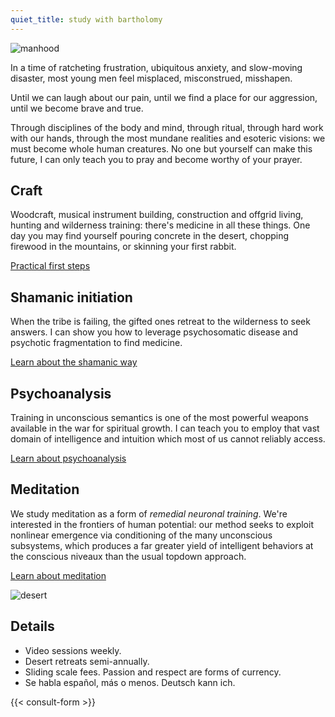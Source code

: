 ```yaml
---
quiet_title: study with bartholomy
---
```


![manhood](/covers/0183.manhood.webp)

In a time of ratcheting frustration, ubiquitous anxiety, and slow-moving disaster, most young men feel misplaced, misconstrued, misshapen.

Until we can laugh about our pain, until we find a place for our aggression, until we become brave and true.

Through disciplines of the body and mind, through ritual, through hard work with our hands, through the most mundane realities and esoteric visions: we must become whole human creatures. No one but yourself can make this future, I can only teach you to pray and become worthy of your prayer.

## Craft

Woodcraft, musical instrument building, construction and offgrid living, hunting and wilderness training: there's medicine in all these things. One day you may find yourself pouring concrete in the desert, chopping firewood in the mountains, or skinning your first rabbit.

[Practical first steps](/posts/walking/)

## Shamanic initiation

When the tribe is failing, the gifted ones retreat to the wilderness to seek answers. I can show you how to leverage psychosomatic disease and psychotic fragmentation to find medicine.

[Learn about the shamanic way](/posts/three-pillars/)

## Psychoanalysis

Training in unconscious semantics is one of the most powerful weapons available in the war for spiritual growth. I can teach you to employ that vast domain of intelligence and intuition which most of us cannot reliably access.

[Learn about psychoanalysis](/posts/uncanny/)

## Meditation

We study meditation as a form of *remedial neuronal training*. We're interested in the frontiers of human potential: our method seeks to exploit nonlinear emergence via conditioning of the many unconscious subsystems, which produces a far greater yield of intelligent behaviors at the conscious niveaux than the usual topdown approach.

[Learn about meditation](/posts/why-meditate/)

![desert](/landscape.jpg)

## Details

* Video sessions weekly.
* Desert retreats semi-annually.
* Sliding scale fees. Passion and respect are forms of currency.
* Se habla español, más o menos. Deutsch kann ich.

{{< consult-form >}}
